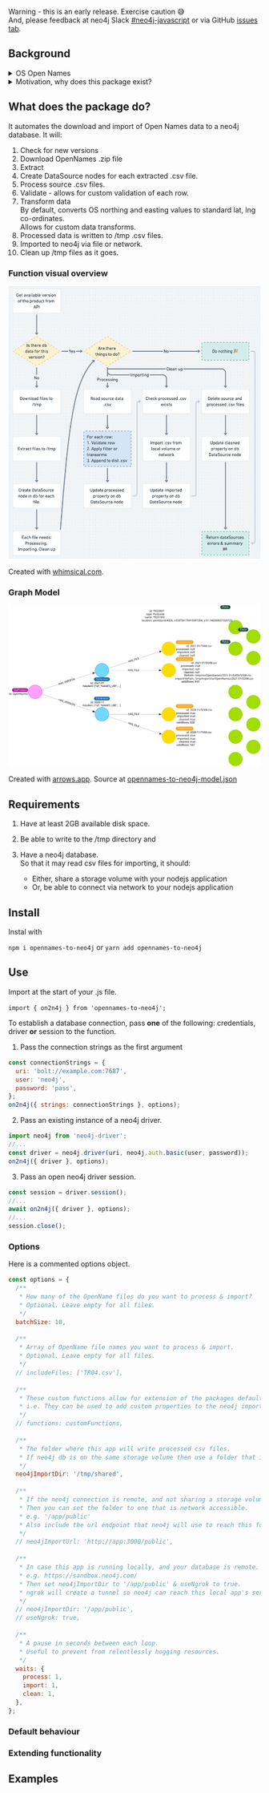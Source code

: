 Warning - this is an early release. Exercise caution 😅  
And, please feedback at neo4j Slack [#neo4j-javascript](https://neo4j-users-slack-invite.herokuapp.com/) or via GitHub [issues tab](https://github.com/EarthlingDavey/opennames-to-neo4j/issues).

## Background

<details>
  <summary>OS Open Names</summary>
   
  > A comprehensive dataset of place names, roads numbers and postcodes for Great Britain.  
  > <cite>[Ordnance Survey](https://www.ordnancesurvey.co.uk/business-government) > [Products](https://www.ordnancesurvey.co.uk/business-government/products) > [Open Names](https://www.ordnancesurvey.co.uk/business-government/products/open-map-names)</cit>

Relevant details about the data:

- Public API with downloads in **CSV**, GML, API and Geopackage formats.
- Update frequency Quarterly - January, April, July and October
- Location coordinates supplied in [OSGB36](https://en.wikipedia.org/wiki/Ordnance_Survey_National_Grid) grid digits.
- Free licence with attribution statement - [OGL licence ](https://www.ordnancesurvey.co.uk/business-government/products/open-map-names#licensing)

</details>

<details>
  <summary>Motivation, why does this package exist?</summary>
  
I'm currently developing an online service for UK users. And, it uses neo4j for the database.

The website needs an input field with autocomplete so users can enter their postcode or town/city. The lookup should return latitude & longitude coordinates - they're used for distance calculations.

Having data in a database under my own control has advantages over alternatives.

- No reliance on a third party e.g. Google Maps
- No rate limits or additional monthly SaaS subscription.
- Save leaking user details to third party services.
- Efficient and quicker lookups.
- neo4j can use the imported Places for queries.

I found that the whole process of moving data from Open Names to neo4j was a considerable undertaking. So I wrote this package to separate the concern from the main app to this standalone package.

</details>

## What does the package do?

It automates the download and import of Open Names data to a neo4j database. It will:

1. Check for new versions
1. Download OpenNames .zip file
1. Extract
1. Create DataSource nodes for each extracted .csv file.
1. Process source .csv files.
1. Validate - allows for custom validation of each row.
1. Transform data  
   By default, converts OS northing and easting values to standard lat, lng co-ordinates.  
   Allows for custom data transforms.
1. Processed data is written to /tmp .csv files.
1. Imported to neo4j via file or network.
1. Clean up /tmp files as it goes.

### Function visual overview

![Visual overview of opennames-to-neo4j](https://github.com/EarthlingDavey/opennames-to-neo4j/blob/develop/docs/flow.png?raw=true)

Created with [whimsical.com](https://whimsical.com).

### Graph Model

![Graph model of opennames-to-neo4j](https://raw.githubusercontent.com/EarthlingDavey/opennames-to-neo4j/develop/docs/arrows-app/opennames-to-neo4j-model.svg)

Created with [arrows.app](https://arrows.app). Source at [opennames-to-neo4j-model.json](/docs/arrows-app/opennames-to-neo4j-model.json)

## Requirements

1. Have at least 2GB available disk space.
1. Be able to write to the /tmp directory and
1. Have a neo4j database.  
   So that it may read csv files for importing, it should:

   - Either, share a storage volume with your nodejs application
   - Or, be able to connect via network to your nodejs application

## Install

Instal with

`npm i opennames-to-neo4j` or `yarn add opennames-to-neo4j`

## Use

Import at the start of your .js file.

`import { on2n4j } from 'opennames-to-neo4j';`

To establish a database connection, pass **one** of the following: credentials, driver **or** session to the function.

1. Pass the connection strings as the first argument

```js
const connectionStrings = {
  uri: 'bolt://example.com:7687',
  user: 'neo4j',
  password: 'pass',
};
on2n4j({ strings: connectionStrings }, options);
```

2. Pass an existing instance of a neo4j driver.

```js
import neo4j from 'neo4j-driver';
//...
const driver = neo4j.driver(uri, neo4j.auth.basic(user, password));
on2n4j({ driver }, options);
```

3. Pass an open neo4j driver session.

```js
const session = driver.session();
//...
await on2n4j({ driver }, options);
//...
session.close();
```

### Options

Here is a commented options object.

```js
const options = {
  /**
   * How many of the OpenName files do you want to process & import?
   * Optional. Leave empty for all files.
   */
  batchSize: 10,

  /**
   * Array of OpenName file names you want to process & import.
   * Optional. Leave empty for all files.
   */
  // includeFiles: ['TR04.csv'],

  /**
   * These custom functions allow for extension of the packages default behaviour.
   * i.e. They can be used to add custom properties to the neo4j imported nodes.
   */
  // functions: customFunctions,

  /**
   * The folder where this app will write processed csv files.
   * If neo4j db is on the same storage volume then use a folder that it can read.
   */
  neo4jImportDir: '/tmp/shared',

  /**
   * If the neo4j connection is remote, and not sharing a storage volume
   * Then you can set the folder to one that is network accessible.
   * e.g. '/app/public'
   * Also include the url endpoint that neo4j will use to reach this folder.
   */
  // neo4jImportUrl: 'http://app:3000/public',

  /**
   * In case this app is running locally, and your database is remote.
   * e.g. https://sandbox.neo4j.com/
   * Then set neo4jImportDir to '/app/public' & useNgrok to true.
   * ngrok will create a tunnel so neo4j can reach this local app's server.
   */
  // neo4jImportDir: '/app/public',
  // useNgrok: true,

  /**
   * A pause in seconds between each loop.
   * Useful to prevent from relentlessly hogging resources.
   */
  waits: {
    process: 1,
    import: 1,
    clean: 1,
  },
};
```

### Default behaviour

### Extending functionality

## Examples
